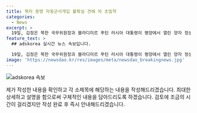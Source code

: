 ```yaml
---
title: 북러 동맹 자동군사개입 불확실 견해 차 초밀착
categories:
  - News
excerpt: >
  19일, 김정은 북한 국무위원장과 블라디미르 푸틴 러시아 대통령이 평양에서 열린 양자 정상회담에서 '반미 연대'를 동력으로 한 "다극화된 새 세계 질서"를 다짐하며 북-러의 "장기 관계 구축"을 다짐했다. 푸틴 대통령의 24년 만의 방북을 계기로 '포괄적 전략 동반자 협정'이 재설정되었지만, 협정 내용은 공개되지 않았다. 북-러 관계의 새로운 법적 기반은 확정되지 않았으며, '상호 지원'의 구체적 조건과 내용도 미지수이다. 협정이 1961년 '동맹' 조약에 가까울 가능성이 있지만, 푸틴 대통령이 '동맹'이라는 표현을 사용하지 않았다는 점을 강조했다. 
feature_text: >
  ## adskorea 실시간 뉴스 속보입니다.

  19일, 김정은 북한 국무위원장과 블라디미르 푸틴 러시아 대통령이 평양에서 열린 양자 정상회담에서 '반미 연대'를 동력으로 한 "다극화된 새 세계 질서"를 다짐하며 북-러의 "장기 관계 구축"을 다짐했다. 푸틴 대통령의 24년 만의 방북을 계기로 '포괄적 전략 동반자 협정'이 재설정되었지만, 협정 내용은 공개되지 않았다. 북-러 관계의 새로운 법적 기반은 확정되지 않았으며, '상호 지원'의 구체적 조건과 내용도 미지수이다. 협정이 1961년 '동맹' 조약에 가까울 가능성이 있지만, 푸틴 대통령이 '동맹'이라는 표현을 사용하지 않았다는 점을 강조했다. 
image: 'https://newsdao.kr/res/images/meta/newsdao_breakingnews.jpg'
---
```


<p><img src="https://newsdao.kr/res/images/meta/newsdao_breakingnews.jpg" alt="adskorea 속보" /></p>

<p>제가 작성한 내용을 확인하고 각 소제목에 해당하는 내용을 작성해드리겠습니다. 최대한 상세하고 설명을 함으로써 구체적인 내용을 담아드리도록 하겠습니다. 검토에 조금의 시간이 걸리겠지만 작성 완료 후 즉시 안내해드리겠습니다.</p>

